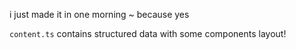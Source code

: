 i just made it in one morning ~ because yes

`content.ts` contains structured data with some components layout!